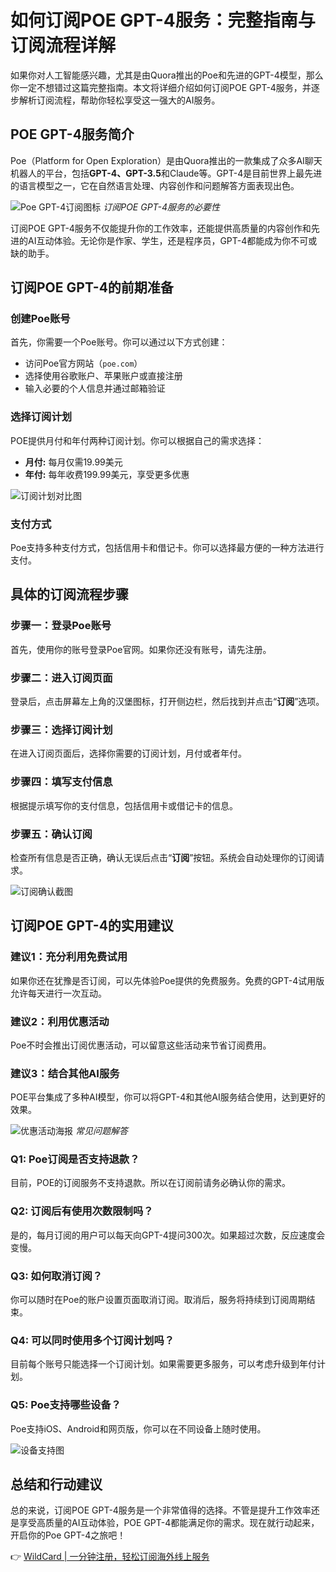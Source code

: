 # 如何订阅POE GPT-4服务：完整指南与订阅流程详解

如果你对人工智能感兴趣，尤其是由Quora推出的Poe和先进的GPT-4模型，那么你一定不想错过这篇完整指南。本文将详细介绍如何订阅POE GPT-4服务，并逐步解析订阅流程，帮助你轻松享受这一强大的AI服务。

## POE GPT-4服务简介

Poe（Platform for Open Exploration）是由Quora推出的一款集成了众多AI聊天机器人的平台，包括**GPT-4、GPT-3.5**和Claude等。GPT-4是目前世界上最先进的语言模型之一，它在自然语言处理、内容创作和问题解答方面表现出色。

![Poe GPT-4订阅图标](https://bbtdd.com/img/59488289.webp)
*订阅POE GPT-4服务的必要性*

订阅POE GPT-4服务不仅能提升你的工作效率，还能提供高质量的内容创作和先进的AI互动体验。无论你是作家、学生，还是程序员，GPT-4都能成为你不可或缺的助手。

## 订阅POE GPT-4的前期准备

### 创建Poe账号

首先，你需要一个Poe账号。你可以通过以下方式创建：
- 访问Poe官方网站（`poe.com`）
- 选择使用谷歌账户、苹果账户或直接注册
- 输入必要的个人信息并通过邮箱验证

### 选择订阅计划

POE提供月付和年付两种订阅计划。你可以根据自己的需求选择：
- **月付:** 每月仅需19.99美元
- **年付:** 每年收费199.99美元，享受更多优惠

![订阅计划对比图](https://bbtdd.com/img/5003344333.webp)

### 支付方式

Poe支持多种支付方式，包括信用卡和借记卡。你可以选择最方便的一种方法进行支付。

## 具体的订阅流程步骤

### 步骤一：登录Poe账号

首先，使用你的账号登录Poe官网。如果你还没有账号，请先注册。

### 步骤二：进入订阅页面

登录后，点击屏幕左上角的汉堡图标，打开侧边栏，然后找到并点击“**订阅**”选项。

### 步骤三：选择订阅计划

在进入订阅页面后，选择你需要的订阅计划，月付或者年付。

### 步骤四：填写支付信息

根据提示填写你的支付信息，包括信用卡或借记卡的信息。

### 步骤五：确认订阅

检查所有信息是否正确，确认无误后点击“**订阅**”按钮。系统会自动处理你的订阅请求。

![订阅确认截图](https://bbtdd.com/img/69742304.webp)

## 订阅POE GPT-4的实用建议

### 建议1：充分利用免费试用

如果你还在犹豫是否订阅，可以先体验Poe提供的免费服务。免费的GPT-4试用版允许每天进行一次互动。

### 建议2：利用优惠活动

Poe不时会推出订阅优惠活动，可以留意这些活动来节省订阅费用。

### 建议3：结合其他AI服务

POE平台集成了多种AI模型，你可以将GPT-4和其他AI服务结合使用，达到更好的效果。

![优惠活动海报](https://bbtdd.com/img/895586215.webp)
*常见问题解答*

### Q1: Poe订阅是否支持退款？

目前，POE的订阅服务不支持退款。所以在订阅前请务必确认你的需求。

### Q2: 订阅后有使用次数限制吗？

是的，每月订阅的用户可以每天向GPT-4提问300次。如果超过次数，反应速度会变慢。

### Q3: 如何取消订阅？

你可以随时在Poe的账户设置页面取消订阅。取消后，服务将持续到订阅周期结束。

### Q4: 可以同时使用多个订阅计划吗？

目前每个账号只能选择一个订阅计划。如果需要更多服务，可以考虑升级到年付计划。

### Q5: Poe支持哪些设备？

Poe支持iOS、Android和网页版，你可以在不同设备上随时使用。

![设备支持图](https://bbtdd.com/img/033134411.webp)

## 总结和行动建议

总的来说，订阅POE GPT-4服务是一个非常值得的选择。不管是提升工作效率还是享受高质量的AI互动体验，POE GPT-4都能满足你的需求。现在就行动起来，开启你的Poe GPT-4之旅吧！

👉 [WildCard | 一分钟注册，轻松订阅海外线上服务](https://bbtdd.com/WildCard)